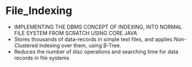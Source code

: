 # File_Indexing

* IMPLEMENTING THE DBMS CONCEPT OF INDEXING, INTO NORMAL FILE SYSTEM FROM SCRATCH USING CORE JAVA
* Stores thousands of data-records in simple text files, and applies Non-Clustered indexing over them, using B-Tree.
* Reduces the number of disc operations and searching time for data records in file systems
